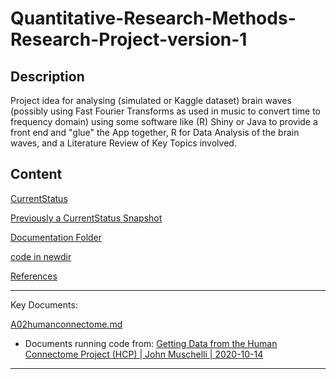 # Quantitative-Research-Methods-Research-Project-version-1

## Description

Project idea for analysing (simulated or Kaggle dataset) brain waves (possibly using Fast Fourier Transforms as used in music to convert time to frequency domain) using some software like (R) Shiny or Java to provide a front end and "glue" the App together, R for Data Analysis of the brain waves, and a Literature Review of Key Topics involved.

## Content

[CurrentStatus](/Documentation/09on20240516at1111hours/A02humanconnectome.md)

[Previously a CurrentStatus Snapshot](/Documentation/01pre20240422at0941hours/A13CurrentStatus.md)

[Documentation Folder](/Documentation)

[code in newdir](/Rcode/newdir)

[References](/Documentation/01pre20240422at0941hours/A01References.md)

____

Key Documents:

[A02humanconnectome.md](/Documentation/09on20240516at1111hours/A02humanconnectome.md)

- Documents running code from: [Getting Data from the Human Connectome Project (HCP) | John Muschelli | 2020-10-14](https://cran.r-project.org/web/packages/neurohcp/vignettes/hcp.html)

____
